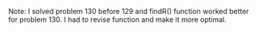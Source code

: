Note: I solved problem 130 before 129 and findR() function worked better for problem 130. 
I had to revise function and make it more optimal.